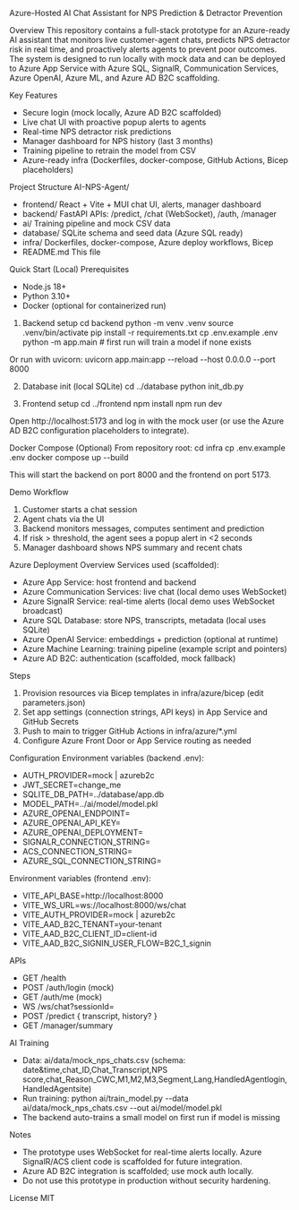 Azure-Hosted AI Chat Assistant for NPS Prediction & Detractor Prevention

Overview
This repository contains a full-stack prototype for an Azure-ready AI assistant that monitors live customer-agent chats, predicts NPS detractor risk in real time, and proactively alerts agents to prevent poor outcomes. The system is designed to run locally with mock data and can be deployed to Azure App Service with Azure SQL, SignalR, Communication Services, Azure OpenAI, Azure ML, and Azure AD B2C scaffolding.

Key Features
- Secure login (mock locally, Azure AD B2C scaffolded)
- Live chat UI with proactive popup alerts to agents
- Real-time NPS detractor risk predictions
- Manager dashboard for NPS history (last 3 months)
- Training pipeline to retrain the model from CSV
- Azure-ready infra (Dockerfiles, docker-compose, GitHub Actions, Bicep placeholders)

Project Structure
AI-NPS-Agent/
- frontend/        React + Vite + MUI chat UI, alerts, manager dashboard
- backend/         FastAPI APIs: /predict, /chat (WebSocket), /auth, /manager
- ai/              Training pipeline and mock CSV data
- database/        SQLite schema and seed data (Azure SQL ready)
- infra/           Dockerfiles, docker-compose, Azure deploy workflows, Bicep
- README.md        This file

Quick Start (Local)
Prerequisites
- Node.js 18+
- Python 3.10+
- Docker (optional for containerized run)

1) Backend setup
cd backend
python -m venv .venv
source .venv/bin/activate
pip install -r requirements.txt
cp .env.example .env
python -m app.main  # first run will train a model if none exists

Or run with uvicorn:
uvicorn app.main:app --reload --host 0.0.0.0 --port 8000

2) Database init (local SQLite)
cd ../database
python init_db.py

3) Frontend setup
cd ../frontend
npm install
npm run dev

Open http://localhost:5173 and log in with the mock user (or use the Azure AD B2C configuration placeholders to integrate).

Docker Compose (Optional)
From repository root:
cd infra
cp .env.example .env
docker compose up --build

This will start the backend on port 8000 and the frontend on port 5173.

Demo Workflow
1) Customer starts a chat session
2) Agent chats via the UI
3) Backend monitors messages, computes sentiment and prediction
4) If risk > threshold, the agent sees a popup alert in <2 seconds
5) Manager dashboard shows NPS summary and recent chats

Azure Deployment Overview
Services used (scaffolded):
- Azure App Service: host frontend and backend
- Azure Communication Services: live chat (local demo uses WebSocket)
- Azure SignalR Service: real-time alerts (local demo uses WebSocket broadcast)
- Azure SQL Database: store NPS, transcripts, metadata (local uses SQLite)
- Azure OpenAI Service: embeddings + prediction (optional at runtime)
- Azure Machine Learning: training pipeline (example script and pointers)
- Azure AD B2C: authentication (scaffolded, mock fallback)

Steps
1) Provision resources via Bicep templates in infra/azure/bicep (edit parameters.json)
2) Set app settings (connection strings, API keys) in App Service and GitHub Secrets
3) Push to main to trigger GitHub Actions in infra/azure/*.yml
4) Configure Azure Front Door or App Service routing as needed

Configuration
Environment variables (backend .env):
- AUTH_PROVIDER=mock | azureb2c
- JWT_SECRET=change_me
- SQLITE_DB_PATH=../database/app.db
- MODEL_PATH=../ai/model/model.pkl
- AZURE_OPENAI_ENDPOINT=
- AZURE_OPENAI_API_KEY=
- AZURE_OPENAI_DEPLOYMENT=
- SIGNALR_CONNECTION_STRING=
- ACS_CONNECTION_STRING=
- AZURE_SQL_CONNECTION_STRING=

Environment variables (frontend .env):
- VITE_API_BASE=http://localhost:8000
- VITE_WS_URL=ws://localhost:8000/ws/chat
- VITE_AUTH_PROVIDER=mock | azureb2c
- VITE_AAD_B2C_TENANT=your-tenant
- VITE_AAD_B2C_CLIENT_ID=client-id
- VITE_AAD_B2C_SIGNIN_USER_FLOW=B2C_1_signin

APIs
- GET /health
- POST /auth/login (mock)
- GET /auth/me (mock)
- WS /ws/chat?sessionId=<id>
- POST /predict { transcript, history? }
- GET /manager/summary

AI Training
- Data: ai/data/mock_nps_chats.csv (schema: date&time,chat_ID,Chat_Transcript,NPS score,chat_Reason_CWC,M1,M2,M3,Segment,Lang,HandledAgentlogin,HandledAgentsite)
- Run training: python ai/train_model.py --data ai/data/mock_nps_chats.csv --out ai/model/model.pkl
- The backend auto-trains a small model on first run if model is missing

Notes
- The prototype uses WebSocket for real-time alerts locally. Azure SignalR/ACS client code is scaffolded for future integration.
- Azure AD B2C integration is scaffolded; use mock auth locally.
- Do not use this prototype in production without security hardening.

License
MIT

